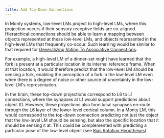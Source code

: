 ```yaml
---
title: Add Top-Down Connections
---
```


In Monty systems, low-level LMs project to high-level LMs, where this projection occurs if their sensory receptive fields are co-aligned. Hierarchical connections should be able to learn a mapping between objects represented at these low-level LMs, and objects represented in the high-level LMs that frequently co-occur. Such learning would be similar to that required for [Generalizing Voting To Associative Connections](../voting-improvements/generalize-voting-to-associative-connections.md).

For example, a high-level LM of a dinner-set might have learned that the fork is present at a particular location in its internal reference frame. When at that location, it would therefore predict that the low-level LM should be sensing a fork, enabling the perception of a fork in the low-level LM even when there is a degree of noise or other source of uncertainty in the low-level LM's representation.

In the brain, these top-down projections correspond to L6 to L1 connections, where the synapses at L1 would support predictions about object ID. However, these projections also form local synapses en-route through the L6 layer of the lower-level cortical column. In a Monty LM, this would correspond to the top-down connection predicting not just the object that the low-level LM should be sensing, but also the specific location that it should be sensing it at. This could be complemented with predicting a particular pose of the low-level object (see [Bias Rotation Hypotheses](../learning-module-improvements/bias-rotation-hypotheses.md)).